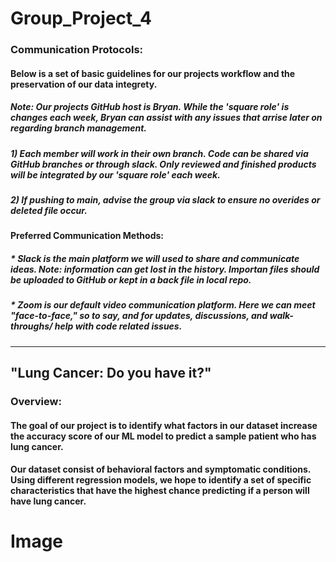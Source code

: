 # Group_Project_4
### Communication Protocols:
#### Below is a set of basic guidelines for our projects workflow and the preservation of our data integrety.
##### Note: Our projects GitHub host is Bryan. While the 'square role' is changes each week, Bryan can assist with any issues that arrise later on regarding branch management. 
##### 1) Each member will work in their own branch. Code can be shared via GitHub branches or through slack. Only reviewed and finished products will be integrated by our 'square role' each week. 
##### 2) If pushing to main, advise the group via slack to ensure no overides or deleted file occur.
####	 Preferred Communication Methods:
##### 	* Slack is the main platform we will used to share and communicate ideas. Note: information can get lost in the history. Importan files should be uploaded to GitHub or kept in a back file in local repo. 
#####	* Zoom is our default video communication platform. Here we can meet "face-to-face," so to say, and for updates, discussions, and walk-throughs/ help with code related issues.
---
## "Lung Cancer: Do you have it?"
### Overview:
#### The goal of our project is to identify what factors in our dataset increase the accuracy score of our ML model to predict a sample patient who has lung cancer. 
#### Our dataset consist of behavioral factors and symptomatic conditions. Using different regression models, we hope to identify a set of specific characteristics that have the highest chance predicting if a person will have lung cancer.
# Image
##